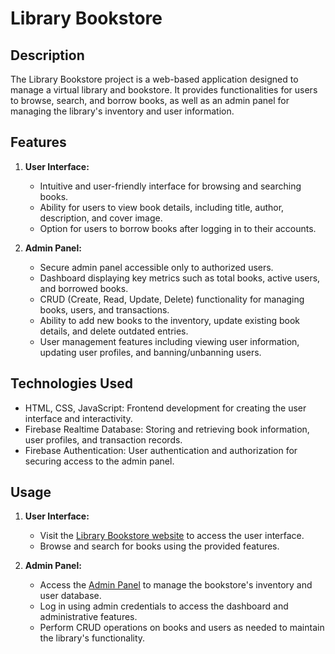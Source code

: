 # Library Bookstore

## Description
The Library Bookstore project is a web-based application designed to manage a virtual library and bookstore. It provides functionalities for users to browse, search, and borrow books, as well as an admin panel for managing the library's inventory and user information.

## Features
1. **User Interface:**
   - Intuitive and user-friendly interface for browsing and searching books.
   - Ability for users to view book details, including title, author, description, and cover image.
   - Option for users to borrow books after logging in to their accounts.

2. **Admin Panel:**
   - Secure admin panel accessible only to authorized users.
   - Dashboard displaying key metrics such as total books, active users, and borrowed books.
   - CRUD (Create, Read, Update, Delete) functionality for managing books, users, and transactions.
   - Ability to add new books to the inventory, update existing book details, and delete outdated entries.
   - User management features including viewing user information, updating user profiles, and banning/unbanning users.

## Technologies Used
- HTML, CSS, JavaScript: Frontend development for creating the user interface and interactivity.
- Firebase Realtime Database: Storing and retrieving book information, user profiles, and transaction records.
- Firebase Authentication: User authentication and authorization for securing access to the admin panel.

## Usage
1. **User Interface:**
   - Visit the [Library Bookstore website](https://nihadgasimli.github.io/Library-BookStore/index.html) to access the user interface.
   - Browse and search for books using the provided features.

2. **Admin Panel:**
   - Access the [Admin Panel](https://nihadgasimli.github.io/Library-BookStore/assets/pages/admin.html) to manage the bookstore's inventory and user database.
   - Log in using admin credentials to access the dashboard and administrative features.
   - Perform CRUD operations on books and users as needed to maintain the library's functionality.


